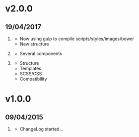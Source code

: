 # v2.0.0
## 19/04/2017

1. [](#new)
    * Now using gulp to compile scripts/styles/images/bower
    * New structure

2. [](#added)
    * Several components

3. [](#improved)
    * Structure
    * Templates
    * SCSS/CSS
    * Compatibility

# v1.0.0
## 09/04/2015

1. [](#new)
    * ChangeLog started...
